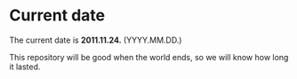 # Current date

The current date is **2011.11.24.** (YYYY.MM.DD.)

This repository will be good when the world ends, so we will know how long it lasted.